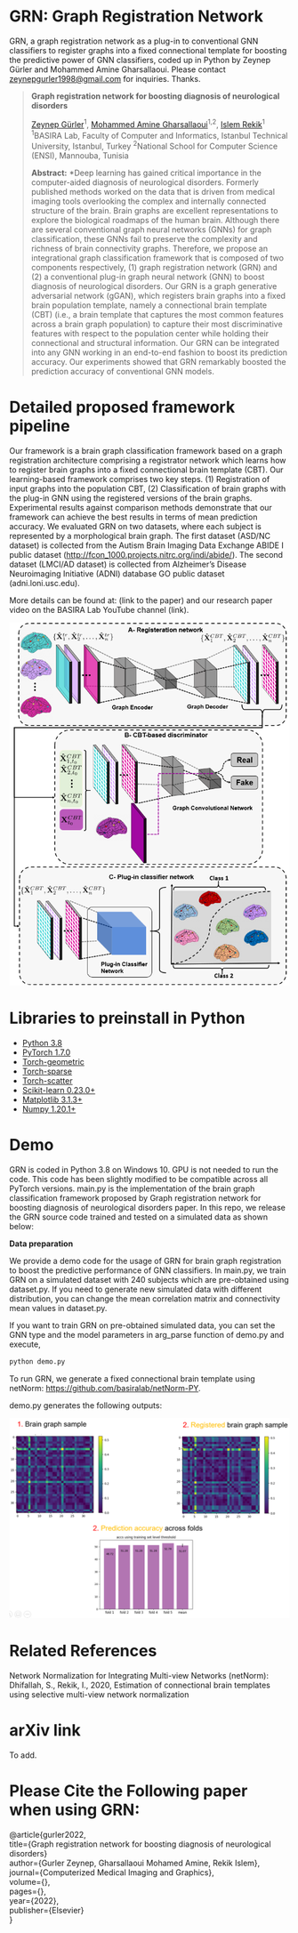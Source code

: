 # GRN: Graph Registration Network 
GRN, a graph registration network as a plug-in to conventional GNN classifiers to register graphs into a fixed connectional template for boosting the predictive power of GNN classifiers, coded up in Python
by Zeynep Gürler and Mohammed Amine Gharsallaoui. Please contact zeynepgurler1998@gmail.com for inquiries. Thanks.
 
> **Graph registration network for boosting diagnosis of neurological disorders**
> 
> [Zeynep Gürler](https://github.com/zeynepgurler)<sup>1</sup>, [Mohammed Amine Gharsallaoui](https://basira-lab.com/)<sup>1,2</sup>, [Islem Rekik](https://basira-lab.com/)<sup>1</sup>
> <sup>1</sup>BASIRA Lab, Faculty of Computer and Informatics, Istanbul Technical University, Istanbul, Turkey
> <sup>2</sup>National School for Computer Science (ENSI), Mannouba, Tunisia
>
> **Abstract:** *Deep learning has gained critical importance in the computer-aided diagnosis of neurological disorders. Formerly published methods worked on the data that is driven from medical imaging tools overlooking the complex and internally connected structure of the brain. Brain graphs are excellent representations to explore the biological roadmaps of the human brain. Although there are several conventional graph neural networks (GNNs) for graph classification, these GNNs fail to preserve the complexity and richness of brain connectivity graphs. Therefore, we propose an integrational graph classification framework that is composed of two components respectively, (1) graph registration network (GRN) and (2) a conventional plug-in graph neural network (GNN) to boost diagnosis of neurological disorders. Our GRN is a graph generative adversarial network (gGAN), which registers brain graphs into a fixed brain population template, namely a connectional brain template (CBT) (i.e., a brain template that captures the most common features across a brain graph population) to capture their most discriminative features with respect to the population center while holding their connectional and structural information. Our GRN can be integrated into any GNN working in an end-to-end fashion to boost its prediction accuracy. Our experiments showed that GRN remarkably boosted the prediction accuracy of conventional GNN models.

 
# Detailed proposed framework pipeline
Our framework is a brain graph classification framework based on a graph registration 
architecture comprising a registrator network which learns how to register brain graphs 
into a fixed connectional brain template (CBT). Our learning-based framework comprises 
two key steps. (1) Registration of input graphs into the population CBT, (2) 
Classification of brain graphs with the plug-in GNN using the registered versions 
of the brain graphs. Experimental results against comparison methods demonstrate that our
 framework can achieve the best results in terms of mean prediction accuracy. 
We evaluated GRN on two datasets, where each subject is represented by a morphological
 brain graph. The first dataset (ASD/NC dataset) is collected from the Autism 
 Brain Imaging Data Exchange ABIDE I public dataset (http://fcon_1000.projects.nitrc.org/indi/abide/).
 The second dataset (LMCI/AD dataset) is collected from Alzheimer’s Disease Neuroimaging Initiative 
 (ADNI) database GO public dataset (adni.loni.usc.edu). 

More details can be found at: (link to the paper) and our research paper video on the BASIRA Lab YouTube channel (link). 

![GRN pipeline](pipeline.png)


# Libraries to preinstall in Python
* [Python 3.8](https://www.python.org/)
* [PyTorch 1.7.0](http://pytorch.org/)
* [Torch-geometric](https://github.com/rusty1s/pytorch_geometric)
* [Torch-sparse](https://github.com/rusty1s/pytorch_sparse)
* [Torch-scatter](https://github.com/rusty1s/pytorch_scatter)
* [Scikit-learn 0.23.0+](https://scikit-learn.org/stable/)
* [Matplotlib 3.1.3+](https://matplotlib.org/)
* [Numpy 1.20.1+](https://numpy.org/)

# Demo

GRN is coded in Python 3.8 on Windows 10. GPU is not needed to run the code.
This code has been slightly modified to be compatible across all PyTorch versions.
main.py is the implementation of the brain graph classification framework proposed
by Graph registration network for boosting diagnosis of neurological disorders 
paper. In this repo, we release the GRN source code trained and tested on a simulated 
data as shown below:

**Data preparation**

We provide a demo code for the usage of GRN for brain graph registration to boost 
the predictive performance of GNN classifiers. In main.py, we train GRN on a 
simulated dataset with 240 subjects which are pre-obtained using dataset.py.
If you need to generate new simulated data with different distribution, you can 
change the mean correlation matrix and connectivity mean values in dataset.py. 

If you want to train GRN on pre-obtained simulated data, 
you can set the GNN type and the model parameters in arg_parse function of 
demo.py and execute,

```bash
python demo.py
```

To run GRN, we generate a fixed connectional brain template using netNorm: 
https://github.com/basiralab/netNorm-PY. 

demo.py generates the following outputs:

![GRN pipeline](outputs.png)

# Related References

Network Normalization for Integrating Multi-view Networks (netNorm): Dhifallah, S., Rekik, I., 2020, Estimation of connectional brain templates using selective multi-view network normalization

# arXiv link 

To add.

# Please Cite the Following paper when using GRN:

@article{gurler2022, <br/>
title={Graph registration network for boosting diagnosis of neurological disorders}<br/>
author={Gurler Zeynep, Gharsallaoui Mohamed Amine, Rekik Islem}, <br/>
journal={Computerized Medical Imaging and Graphics},<br/>
volume={}, <br/>
pages={}, <br/>
year={2022}, <br/>
publisher={Elsevier} <br/>
}<br/>






